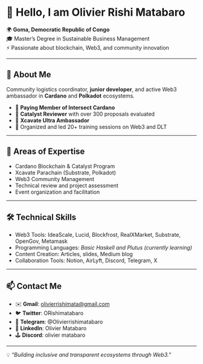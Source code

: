 # 👋 Hello, I am Olivier Rishi Matabaro

🌍 **Goma, Democratic Republic of Congo**  
🎓 Master’s Degree in Sustainable Business Management  
⚡ Passionate about blockchain, Web3, and community innovation

---

## 🚀 About Me

Community logistics coordinator, **junior developer**, and active Web3 ambassador in **Cardano** and **Polkadot** ecosystems.

- 🤝 **Paying Member of Intersect Cardano**
- 📝 **Catalyst Reviewer** with over 300 proposals evaluated
- 🌱 **Xcavate Ultra Ambassador**
- 🎤 Organized and led 20+ training sessions on Web3 and DLT

---

## 💼 Areas of Expertise

- Cardano Blockchain & Catalyst Program
- Xcavate Parachain (Substrate, Polkadot)
- Web3 Community Management
- Technical review and project assessment
- Event organization and facilitation

---

## 🛠️ Technical Skills

- Web3 Tools: IdeaScale, Lucid, Blockfrost, RealXMarket, Substrate, OpenGov, Metamask
- Programming Languages: *Basic Haskell and Plutus* *(currently learning)*
- Content Creation: Articles, slides, Medium blog
- Collaboration Tools: Notion, AirLyft, Discord, Telegram, X

---

## 📫 Contact Me

- ✉️ **Gmail**: olivierrishimata@gmail.com
- 🐦 **Twitter**: ORishimatabaro
- 💬 **Telegram**: @Olivierrishimatabaro
- 💼 **LinkedIn**: Olivier Matabaro
- 🕹 **Discord**: olivier matabaro

---

💡 *“Building inclusive and transparent ecosystems through Web3.”*

